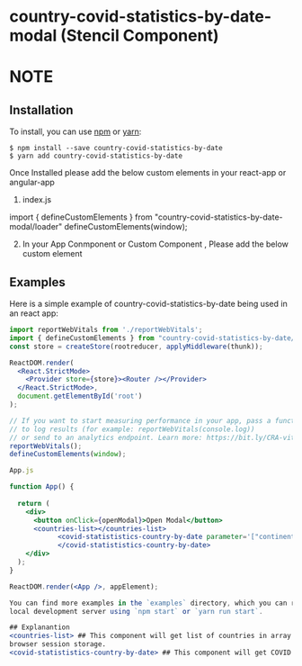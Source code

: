 # country-covid-statistics-by-date-modal (Stencil Component)

# NOTE

## Installation

To install, you can use [npm](https://npmjs.org/) or [yarn](https://yarnpkg.com):


    $ npm install --save country-covid-statistics-by-date
    $ yarn add country-covid-statistics-by-date
    
Once Installed please add the below custom elements in your react-app or angular-app

1. index.js

import { defineCustomElements } from "country-covid-statistics-by-date-modal/loader"
defineCustomElements(window);

2. In your App Conmponent or Custom Component , Please add the below custom element
            <countries-list></countries-list>
            <covid-statististics-country-by-date parameter='["continent","country","population","cases","deaths","tests","day"]'>
            </covid-statististics-country-by-date> 



## Examples

Here is a simple example of country-covid-statistics-by-date being used in an react app:


```jsx index.js
import reportWebVitals from './reportWebVitals';
import { defineCustomElements } from "country-covid-statistics-by-date/loader"
const store = createStore(rootreducer, applyMiddleware(thunk));

ReactDOM.render(
  <React.StrictMode>
    <Provider store={store}><Router /></Provider>
  </React.StrictMode>,
  document.getElementById('root')
);

// If you want to start measuring performance in your app, pass a function
// to log results (for example: reportWebVitals(console.log))
// or send to an analytics endpoint. Learn more: https://bit.ly/CRA-vitals
reportWebVitals();
defineCustomElements(window);

App.js

function App() {
  
  return (
    <div>
      <button onClick={openModal}>Open Modal</button>
      <countries-list></countries-list>
            <covid-statististics-country-by-date parameter='["continent","country","population","cases","deaths","tests","day"]'>
            </covid-statististics-country-by-date>
    </div>
  );
}

ReactDOM.render(<App />, appElement);

You can find more examples in the `examples` directory, which you can run in a
local development server using `npm start` or `yarn run start`.

## Explanantion
<countries-list> ## This component will get list of countries in array from external API and stored it in your 
browser session storage.
<covid-statististics-country-by-date> ## This component will get COVID statistics for particular country as on particular date.

